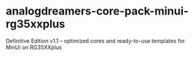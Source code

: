 # analogdreamers-core-pack-minui-rg35xxplus
Definitive Edition v1.1 – optimized cores and ready-to-use templates for MinUI on RG35XXplus
